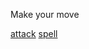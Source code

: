 Make your move

[attack](https://github.com/seanewest/rpg/blob/master/moves/aaaa.md)
[spell](undefined/aaas.md)
